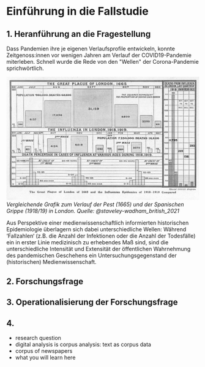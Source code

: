 # Einführung in die Fallstudie
## 1. Heranführung an die Fragestellung
Dass Pandemien ihre je eigenen Verlaufsprofile entwickeln, konnte Zeitgenoss:innen vor wenigen Jahren am Verlauf der COVID19-Pandemie miterleben. Schnell wurde die Rede von den "Wellen" der Corona-Pandemie sprichwörtlich. 

![Pest-vs-Spanische-Grippe-London](../book_images/Plague-versus-Spanish-Flu.jpg)
*Vergleichende Grafik zum Verlauf der Pest (1665) und der Spanischen Grippe (1918/19) in London. Quelle: @staveley-wadham_british_2021*


Aus Perspektive einer medienwissenschaftlich informierten historischen Epidemiologie überlagern sich dabei unterschiedliche Wellen: Während ‘Fallzahlen‘ (z.B. die Anzahl der Infektionen oder die Anzahl der Todesfälle) ein in erster Linie medizinisch zu erhebendes Maß sind, sind die unterschiedliche Intensität und Extensität der öffentlichen Wahrnehmung des pandemischen Geschehens ein Untersuchungsgegenstand der (historischen) Medienwissenschaft. 

## 2. Forschungsfrage 

## 3. Operationalisierung der Forschungsfrage

## 4. 





  * research question
  * digital analysis is corpus analysis: text as corpus data
  * corpus of newspapers
  * what you will learn here
